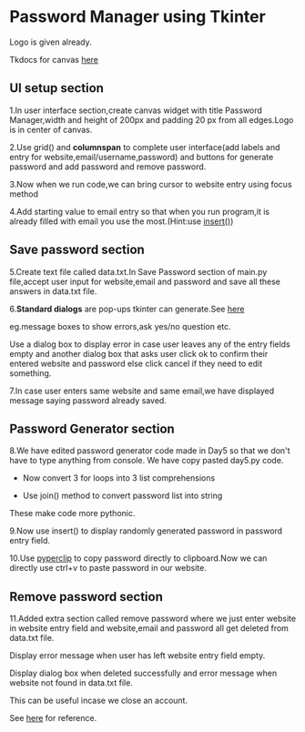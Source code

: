 # Password Manager using Tkinter

Logo is given already.

Tkdocs for canvas [here](https://tkdocs.com/tutorial/canvas.html)


## UI setup section

1.In user interface section,create canvas widget with title Password Manager,width and height of 200px and padding 20 px from all edges.Logo is in center of canvas.

2.Use grid() and **columnspan** to complete user interface(add labels and entry for website,email/username,password) and buttons for generate password and add password and remove password.

3.Now when we run code,we can bring cursor to website entry using focus method

4.Add starting value to email entry so that when you run program,it is already filled with email you use the most.(Hint:use [insert()](https://tkdocs.com/tutorial/widgets.html#entry))


## Save password section


5.Create text file called data.txt.In Save Password section of main.py file,accept user input for website,email and password and save all these answers in data.txt file.

6.**Standard dialogs** are pop-ups tkinter can generate.See [here](https://docs.python.org/3/library/tkinter.messagebox.html)

eg.message boxes to show errors,ask yes/no question etc.

Use  a dialog box to display error in case user leaves any of the entry fields empty and another dialog box that asks user click ok to confirm their entered website and password else click cancel if they need to edit something.

7.In case user enters same website and same email,we have displayed message saying password already saved.

## Password Generator section

8.We have edited password generator code made in Day5 so that we don't have to type anything from console.
We have copy pasted day5.py code.

* Now convert 3 for loops into 3 list comprehensions 

* Use join() method to convert password list into string

These make code more pythonic.

9.Now use insert() to display randomly generated password in password entry field.

10.Use [pyperclip](https://pypi.org/project/pyperclip/) to copy password directly to clipboard.Now we can directly use ctrl+v to paste password in our website.

## Remove password section

11.Added extra section called remove password where we just enter website in website entry field and website,email and password all get deleted from data.txt file.

Display error message when user has left website entry field empty.

Display dialog box when deleted successfully and error message when website not found in data.txt file.

This can be useful incase we close an account.

See [here](https://www.geeksforgeeks.org/how-to-delete-data-from-file-in-python/) for reference.
